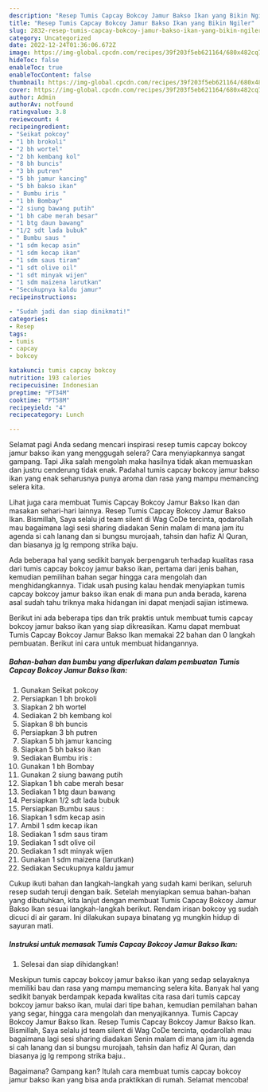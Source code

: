```yaml
---
description: "Resep Tumis Capcay Bokcoy Jamur Bakso Ikan yang Bikin Ngiler"
title: "Resep Tumis Capcay Bokcoy Jamur Bakso Ikan yang Bikin Ngiler"
slug: 2832-resep-tumis-capcay-bokcoy-jamur-bakso-ikan-yang-bikin-ngiler
category: Uncategorized
date: 2022-12-24T01:36:06.672Z
image: https://img-global.cpcdn.com/recipes/39f203f5eb621164/680x482cq70/tumis-capcay-bokcoy-jamur-bakso-ikan-foto-resep-utama.jpg
hideToc: false
enableToc: true
enableTocContent: false
thumbnail: https://img-global.cpcdn.com/recipes/39f203f5eb621164/680x482cq70/tumis-capcay-bokcoy-jamur-bakso-ikan-foto-resep-utama.jpg
cover: https://img-global.cpcdn.com/recipes/39f203f5eb621164/680x482cq70/tumis-capcay-bokcoy-jamur-bakso-ikan-foto-resep-utama.jpg
author: Admin
authorAv: notfound
ratingvalue: 3.8
reviewcount: 4
recipeingredient:
- "Seikat pokcoy"
- "1 bh brokoli"
- "2 bh wortel"
- "2 bh kembang kol"
- "8 bh buncis"
- "3 bh putren"
- "5 bh jamur kancing"
- "5 bh bakso ikan"
- " Bumbu iris "
- "1 bh Bombay"
- "2 siung bawang putih"
- "1 bh cabe merah besar"
- "1 btg daun bawang"
- "1/2 sdt lada bubuk"
- " Bumbu saus "
- "1 sdm kecap asin"
- "1 sdm kecap ikan"
- "1 sdm saus tiram"
- "1 sdt olive oil"
- "1 sdt minyak wijen"
- "1 sdm maizena larutkan"
- "Secukupnya kaldu jamur"
recipeinstructions:

- "Sudah jadi dan siap dinikmati!"
categories:
- Resep
tags:
- tumis
- capcay
- bokcoy

katakunci: tumis capcay bokcoy 
nutrition: 193 calories
recipecuisine: Indonesian
preptime: "PT34M"
cooktime: "PT58M"
recipeyield: "4"
recipecategory: Lunch

---
```



Selamat pagi Anda sedang mencari inspirasi resep tumis capcay bokcoy jamur bakso ikan yang menggugah selera? Cara menyiapkannya sangat gampang. Tapi Jika salah mengolah maka hasilnya tidak akan memuaskan dan justru cenderung tidak enak. Padahal tumis capcay bokcoy jamur bakso ikan yang enak seharusnya punya aroma dan rasa yang mampu memancing selera kita.


Lihat juga cara membuat Tumis Capcay Bokcoy Jamur Bakso Ikan dan masakan sehari-hari lainnya. Resep Tumis Capcay Bokcoy Jamur Bakso Ikan. Bismillah, Saya selalu jd team silent di Wag CoDe tercinta, qodarollah mau bagaimana lagi sesi sharing diadakan Senin malam di mana jam itu agenda si cah lanang dan si bungsu murojaah, tahsin dan hafiz Al Quran, dan biasanya jg lg rempong strika baju.

Ada beberapa hal yang sedikit banyak berpengaruh terhadap kualitas rasa dari tumis capcay bokcoy jamur bakso ikan, pertama dari jenis bahan, kemudian pemilihan bahan segar hingga cara mengolah dan menghidangkannya. Tidak usah pusing kalau hendak menyiapkan tumis capcay bokcoy jamur bakso ikan enak di mana pun anda berada, karena asal sudah tahu triknya maka hidangan ini dapat menjadi sajian istimewa.


Berikut ini ada beberapa tips dan trik praktis untuk membuat tumis capcay bokcoy jamur bakso ikan yang siap dikreasikan. Kamu dapat membuat Tumis Capcay Bokcoy Jamur Bakso Ikan memakai 22 bahan dan 0 langkah pembuatan. Berikut ini cara untuk membuat hidangannya.

<!--inarticleads1-->

##### Bahan-bahan dan bumbu yang diperlukan dalam pembuatan Tumis Capcay Bokcoy Jamur Bakso Ikan:

1. Gunakan Seikat pokcoy
1. Persiapkan 1 bh brokoli
1. Siapkan 2 bh wortel
1. Sediakan 2 bh kembang kol
1. Siapkan 8 bh buncis
1. Persiapkan 3 bh putren
1. Siapkan 5 bh jamur kancing
1. Siapkan 5 bh bakso ikan
1. Sediakan  Bumbu iris :
1. Gunakan 1 bh Bombay
1. Gunakan 2 siung bawang putih
1. Siapkan 1 bh cabe merah besar
1. Sediakan 1 btg daun bawang
1. Persiapkan 1/2 sdt lada bubuk
1. Persiapkan  Bumbu saus :
1. Siapkan 1 sdm kecap asin
1. Ambil 1 sdm kecap ikan
1. Sediakan 1 sdm saus tiram
1. Sediakan 1 sdt olive oil
1. Sediakan 1 sdt minyak wijen
1. Gunakan 1 sdm maizena (larutkan)
1. Sediakan Secukupnya kaldu jamur


Cukup ikuti bahan dan langkah-langkah yang sudah kami berikan, seluruh resep sudah teruji dengan baik. Setelah menyiapkan semua bahan-bahan yang dibutuhkan, kita lanjut dengan membuat Tumis Capcay Bokcoy Jamur Bakso Ikan sesuai langkah-langkah berikut. Rendam irisan bokcoy yg sudah dicuci di air garam. Ini dilakukan supaya binatang yg mungkin hidup di sayuran mati. 

<!--inarticleads2-->

##### Instruksi untuk memasak Tumis Capcay Bokcoy Jamur Bakso Ikan:


1. Selesai dan siap dihidangkan!

Meskipun tumis capcay bokcoy jamur bakso ikan yang sedap selayaknya memiliki bau dan rasa yang mampu memancing selera kita. Banyak hal yang sedikit banyak berdampak kepada kwalitas cita rasa dari tumis capcay bokcoy jamur bakso ikan, mulai dari tipe bahan, kemudian pemilahan bahan yang segar, hingga cara mengolah dan menyajikannya. Tumis Capcay Bokcoy Jamur Bakso Ikan. Resep Tumis Capcay Bokcoy Jamur Bakso Ikan. Bismillah, Saya selalu jd team silent di Wag CoDe tercinta, qodarollah mau bagaimana lagi sesi sharing diadakan Senin malam di mana jam itu agenda si cah lanang dan si bungsu murojaah, tahsin dan hafiz Al Quran, dan biasanya jg lg rempong strika baju.. 

Bagaimana? Gampang kan? Itulah cara membuat tumis capcay bokcoy jamur bakso ikan yang bisa anda praktikkan di rumah. Selamat mencoba!
